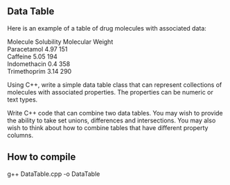 
## Data Table

Here is an example of a table of drug molecules with associated data:

Molecule          Solubility              Molecular Weight  
Paracetamol       4.97                    151  
Caffeine          5.05                    194  
Indomethacin      0.4                     358  
Trimethoprim      3.14                    290  

Using C++, write a simple data table class that can represent collections of molecules with associated properties. 
The properties can be numeric or text types. 

Write C++ code that can combine two data tables. 
You may wish to provide the ability to take set unions, differences and intersections. 
You may also wish to think about how to combine tables that have different property columns.

## How to compile

g++ DataTable.cpp -o DataTable


